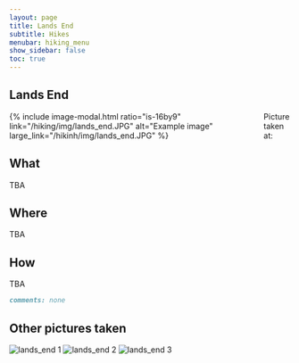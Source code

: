 ```yaml
---
layout: page
title: Lands End
subtitle: Hikes
menubar: hiking_menu
show_sidebar: false
toc: true
---
```


## Lands End

<div class="columns">
<div class="column is-6">
{% include image-modal.html ratio="is-16by9" link="/hiking/img/lands_end.JPG" alt="Example image" large_link="/hikinh/img/lands_end.JPG" %}
</div>
<div class="column is-6">
Picture taken at:
</div>
</div>

## What
TBA

## Where
TBA

## How
TBA

```markdown
comments: none
```

## Other pictures taken
![lands_end 1](/hiking/img/lands_end1.JPG)
![lands_end 2](/hiking/img/lands_end2.JPG)
![lands_end 3](/hiking/img/lands_end3.JPG)
